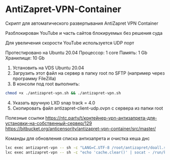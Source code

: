 # AntiZapret-VPN-Container

Скрипт для автоматического развертывания AntiZapret VPN Container

Разблокирован YouTube и часть сайтов блокируемых без решения суда

Для увеличения скорости YouTube используется UDP порт

Протестировано на Ubuntu 20.04   Процессор: 1 core   Память: 1 Gb   Хранилище: 10 Gb

1. Установить на VDS Ubuntu 20.04
2. Загрузить этот файл на сервер в папку root по SFTP (например через программу FileZilla)
3. В консоли под root выполнить:
```sh
chmod +x ./antizapret-vpn.sh && ./antizapret-vpn.sh
```
4. Указать вручную LXD snap track = 4.0
5. Скопировать файл antizapret-client-udp.ovpn с сервера из папки root

Полезные ссылки
https://ntc.party/t/контейнер-vpn-антизапрета-для-установки-на-собственный-сервер/129
https://bitbucket.org/anticensority/antizapret-vpn-container/src/master/

Команды для обновления списка антизапрета и очистка кеша днс
```sh
lxc exec antizapret-vpn -- sh -c "LANG=C.UTF-8 /root/antizapret/doall.sh"
lxc exec antizapret-vpn -- sh -c "echo 'cache.clear()' | socat - /run/knot-resolver/control/1"
```
